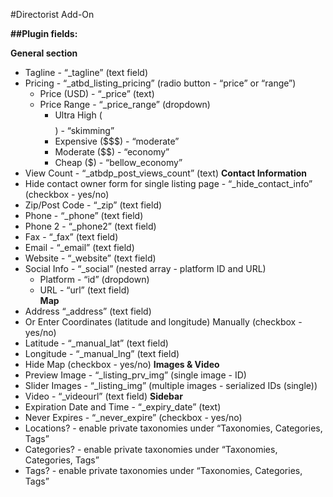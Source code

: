 #Directorist Add-On

**##Plugin fields:**

**General section**
  - Tagline - “_tagline” (text field)
  - Pricing - “_atbd_listing_pricing” (radio button - “price” or “range”)
    - Price (USD) - “_price” (text)
    - Price Range - “_price_range” (dropdown)
      - Ultra High ($$$$) - “skimming”
      - Expensive ($$$) - “moderate”
      - Moderate ($$) - “economy”
      - Cheap ($) - “bellow_economy”
  - View Count - “_atbdp_post_views_count” (text)
**Contact Information**
  - Hide contact owner form for single listing page - “_hide_contact_info” (checkbox - yes/no)
  - Zip/Post Code - “_zip” (text field)
  - Phone - “_phone” (text field)
  - Phone 2 - “_phone2” (text field)
  - Fax - “_fax” (text field)
  - Email - “_email” (text field)
  - Website - “_website” (text field)
  - Social Info - “_social” (nested array - platform ID and URL)
    - Platform - “id” (dropdown)
    - URL - “url” (text field)   
**Map**
  - Address “_address” (text field)
  - Or Enter Coordinates (latitude and longitude) Manually (checkbox - yes/no)
  - Latitude - “_manual_lat” (text field)
  - Longitude - “_manual_lng” (text field)
  - Hide Map (checkbox - yes/no)
**Images & Video**
  - Preview Image - “_listing_prv_img”  (single image - ID)
  - Slider Images - “_listing_img” (multiple images - serialized IDs (single))
  - Video - “_videourl” (text field)
**Sidebar**
  - Expiration Date and Time - “_expiry_date” (text)
  - Never Expires - “_never_expire” (checkbox - yes/no)
  - Locations? - enable private taxonomies under “Taxonomies, Categories, Tags”
  - Categories? - enable private taxonomies under “Taxonomies, Categories, Tags”
  - Tags? - enable private taxonomies under “Taxonomies, Categories, Tags”

